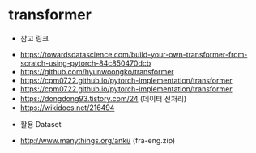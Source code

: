 # transformer

* 참고 링크
- https://towardsdatascience.com/build-your-own-transformer-from-scratch-using-pytorch-84c850470dcb
- https://github.com/hyunwoongko/transformer
- https://cpm0722.github.io/pytorch-implementation/transformer
- https://cpm0722.github.io/pytorch-implementation/transformer
- https://dongdong93.tistory.com/24 (데이터 전처리)
- https://wikidocs.net/216494

* 활용 Dataset
- http://www.manythings.org/anki/ (fra-eng.zip)